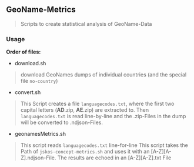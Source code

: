 ## GeoName-Metrics
> Scripts to create statistical analysis of GeoName-Data

### Usage

__Order of files:__

- download.sh 
> download GeoNames dumps of individual countries (and the special file `no-country`)

- convert.sh
> This Script creates a file `languagecodes.txt`, where the first two capital letters (__AD__.zip, __AE__.zip) are extracted to. Then `languagecodes.txt` is read line-by-line and the .zip-Files in the dump will be converted to .ndjson-Files.

- geonamesMetrics.sh
> This script reads `languagecodes.txt` line-for-line
This script takes the Path of `jskos-concept-metrics.sh` and uses it with an [A-Z][A-Z].ndjson-File.
The results are echoed in an [A-Z][A-Z].txt File
